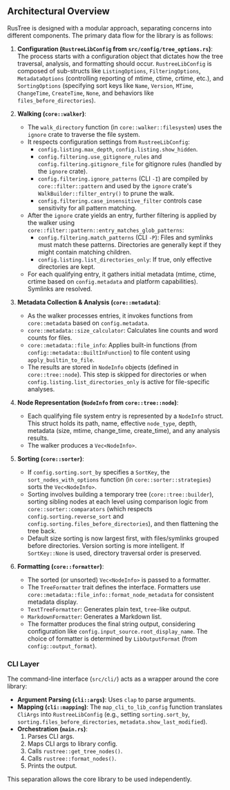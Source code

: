 ## Architectural Overview

RusTree is designed with a modular approach, separating concerns into different components. The primary data flow for the library is as follows:

1.  **Configuration (`RustreeLibConfig` from `src/config/tree_options.rs`)**: The process starts with a configuration object that dictates how the tree traversal, analysis, and formatting should occur. `RustreeLibConfig` is composed of sub-structs like `ListingOptions`, `FilteringOptions`, `MetadataOptions` (controlling reporting of mtime, ctime, crtime, etc.), and `SortingOptions` (specifying sort keys like `Name`, `Version`, `MTime`, `ChangeTime`, `CreateTime`, `None`, and behaviors like `files_before_directories`).

2.  **Walking (`core::walker`)**:
    - The `walk_directory` function (in `core::walker::filesystem`) uses the `ignore` crate to traverse the file system.
    - It respects configuration settings from `RustreeLibConfig`:
        - `config.listing.max_depth`, `config.listing.show_hidden`.
        - `config.filtering.use_gitignore_rules` and `config.filtering.gitignore_file` for gitignore rules (handled by the `ignore` crate).
        - `config.filtering.ignore_patterns` (CLI `-I`) are compiled by `core::filter::pattern` and used by the `ignore` crate's `WalkBuilder::filter_entry()` to prune the walk.
        - `config.filtering.case_insensitive_filter` controls case sensitivity for all pattern matching.
    - After the `ignore` crate yields an entry, further filtering is applied by the walker using `core::filter::pattern::entry_matches_glob_patterns`:
        - `config.filtering.match_patterns` (CLI `-P`): Files and symlinks must match these patterns. Directories are generally kept if they might contain matching children.
        - `config.listing.list_directories_only`: If true, only effective directories are kept.
    - For each qualifying entry, it gathers initial metadata (mtime, ctime, crtime based on `config.metadata` and platform capabilities). Symlinks are resolved.

3.  **Metadata Collection & Analysis (`core::metadata`)**:
    - As the walker processes entries, it invokes functions from `core::metadata` based on `config.metadata`.
    - `core::metadata::size_calculator`: Calculates line counts and word counts for files.
    - `core::metadata::file_info`: Applies built-in functions (from `config::metadata::BuiltInFunction`) to file content using `apply_builtin_to_file`.
    - The results are stored in `NodeInfo` objects (defined in `core::tree::node`). This step is skipped for directories or when `config.listing.list_directories_only` is active for file-specific analyses.

4.  **Node Representation (`NodeInfo` from `core::tree::node`)**:
    - Each qualifying file system entry is represented by a `NodeInfo` struct. This struct holds its path, name, effective `node_type`, depth, metadata (size, mtime, change_time, create_time), and any analysis results.
    - The walker produces a `Vec<NodeInfo>`.

5.  **Sorting (`core::sorter`)**:
    - If `config.sorting.sort_by` specifies a `SortKey`, the `sort_nodes_with_options` function (in `core::sorter::strategies`) sorts the `Vec<NodeInfo>`.
    - Sorting involves building a temporary tree (`core::tree::builder`), sorting sibling nodes at each level using comparison logic from `core::sorter::comparators` (which respects `config.sorting.reverse_sort` and `config.sorting.files_before_directories`), and then flattening the tree back.
    - Default size sorting is now largest first, with files/symlinks grouped before directories. Version sorting is more intelligent. If `SortKey::None` is used, directory traversal order is preserved.

6.  **Formatting (`core::formatter`)**:
    - The sorted (or unsorted) `Vec<NodeInfo>` is passed to a formatter.
    - The `TreeFormatter` trait defines the interface. Formatters use `core::metadata::file_info::format_node_metadata` for consistent metadata display.
    - `TextTreeFormatter`: Generates plain text, `tree`-like output.
    - `MarkdownFormatter`: Generates a Markdown list.
    - The formatter produces the final string output, considering configuration like `config.input_source.root_display_name`. The choice of formatter is determined by `LibOutputFormat` (from `config::output_format`).

### CLI Layer

The command-line interface (`src/cli/`) acts as a wrapper around the core library:

- **Argument Parsing (`cli::args`)**: Uses `clap` to parse arguments.
- **Mapping (`cli::mapping`)**: The `map_cli_to_lib_config` function translates `CliArgs` into `RustreeLibConfig` (e.g., setting `sorting.sort_by`, `sorting.files_before_directories`, `metadata.show_last_modified`).
- **Orchestration (`main.rs`)**:
  1. Parses CLI args.
  2. Maps CLI args to library config.
  3. Calls `rustree::get_tree_nodes()`.
  4. Calls `rustree::format_nodes()`.
  5. Prints the output.

This separation allows the core library to be used independently.